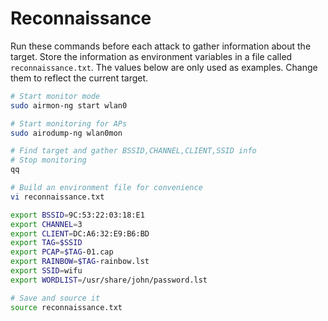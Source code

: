 # Reconnaissance

Run these commands before each attack to gather information about the target. Store the information as environment variables in a file called `reconnaissance.txt`. The values below are only used as examples. Change them to reflect the current target.

```bash
# Start monitor mode
sudo airmon-ng start wlan0

# Start monitoring for APs
sudo airodump-ng wlan0mon

# Find target and gather BSSID,CHANNEL,CLIENT,SSID info
# Stop monitoring
qq

# Build an environment file for convenience
vi reconnaissance.txt

export BSSID=9C:53:22:03:18:E1
export CHANNEL=3
export CLIENT=DC:A6:32:E9:B6:BD
export TAG=$SSID
export PCAP=$TAG-01.cap
export RAINBOW=$TAG-rainbow.lst
export SSID=wifu
export WORDLIST=/usr/share/john/password.lst

# Save and source it
source reconnaissance.txt
```